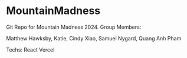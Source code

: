 # MountainMadness
Git Repo for Mountain Madness 2024.
Group Members:

Matthew Hawksby,
Katie,
Cindy Xiao,
Samuel Nygard,
Quang Anh Pham

Techs:
React
Vercel
